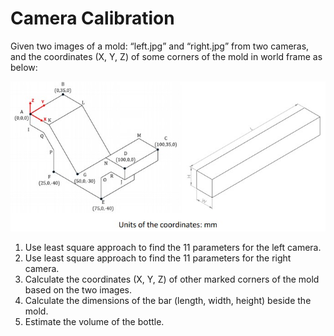 # Camera Calibration
Given two images of a mold: “left.jpg” and “right.jpg” from two cameras, and the coordinates (X, Y, Z) of some corners of the mold in world frame as below:

![Object](https://github.com/Praj390/AuE8240_Autonomous_Driving_Technology/blob/master/Camera%20Calibration/Figure.jpg)

1. Use least square approach to find the 11 parameters for the left camera.
2. Use least square approach to find the 11 parameters for the right camera.
3. Calculate the coordinates (X, Y, Z) of other marked corners of the mold based on the two images. 
4. Calculate the dimensions of the bar (length, width, height) beside the mold.
5. Estimate the volume of the bottle.